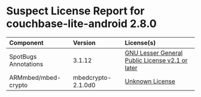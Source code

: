 
Suspect License Report for couchbase-lite-android 2.8.0
=======================================================

|Component|Version|License(s)|
| :--- | :--- | :--- |
|SpotBugs Annotations|3.1.12|[GNU Lesser General Public License v2.1 or later](../../license-data/cff110eb-f85c-445c-9d3b-00a04b7f4cf0.txt)|
|ARMmbed/mbed-crypto|mbedcrypto-2.1.0d0|[Unknown License](../../license-data/00000000-0010-0000-0000-000000000000.txt)|
